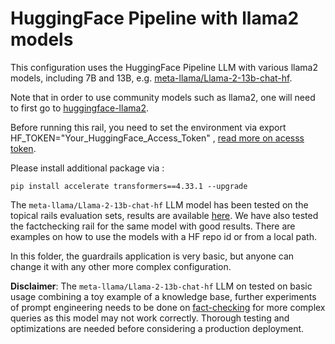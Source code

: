 # HuggingFace Pipeline with llama2 models

This configuration uses the HuggingFace Pipeline LLM with various llama2 models, including 7B and 13B, e.g. [meta-llama/Llama-2-13b-chat-hf](https://huggingface.co/meta-llama/Llama-2-13b-chat-hf).

Note that in order to use community models such as llama2, one will need to first go to [huggingface-llama2](https://huggingface.co/meta-llama).

Before running this rail, you need to set the environment via export HF_TOKEN="Your_HuggingFace_Access_Token" , [read more on acesss token](https://huggingface.co/docs/hub/security-tokens).

Please install additional package via :

`pip install accelerate transformers==4.33.1 --upgrade`


The `meta-llama/Llama-2-13b-chat-hf` LLM model has been tested on the topical rails evaluation sets, results are available [here](../../../nemoguardrails/eval/README.md).
We have also tested the factchecking rail for the same model with good results.
There are examples on how to use the models with a HF repo id or from a local path.

In this folder, the guardrails application is very basic, but anyone can change it with any other more complex configuration.

**Disclaimer**: The `meta-llama/Llama-2-13b-chat-hf` LLM on tested on basic usage combining a toy example of a knowledge base, further experiments of prompt engineering needs to be done on [fact-checking](./config.yml#L133-142) for more complex queries as this model may not work correctly. Thorough testing and optimizations are needed before considering a production deployment.
